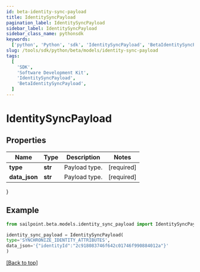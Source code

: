 ```yaml
---
id: beta-identity-sync-payload
title: IdentitySyncPayload
pagination_label: IdentitySyncPayload
sidebar_label: IdentitySyncPayload
sidebar_class_name: pythonsdk
keywords:
  ['python', 'Python', 'sdk', 'IdentitySyncPayload', 'BetaIdentitySyncPayload']
slug: /tools/sdk/python/beta/models/identity-sync-payload
tags:
  [
    'SDK',
    'Software Development Kit',
    'IdentitySyncPayload',
    'BetaIdentitySyncPayload',
  ]
---
```


# IdentitySyncPayload

## Properties

| Name          | Type    | Description   | Notes      |
| ------------- | ------- | ------------- | ---------- |
| **type**      | **str** | Payload type. | [required] |
| **data_json** | **str** | Payload type. | [required] |

}

## Example

```python
from sailpoint.beta.models.identity_sync_payload import IdentitySyncPayload

identity_sync_payload = IdentitySyncPayload(
type='SYNCHRONIZE_IDENTITY_ATTRIBUTES',
data_json='{"identityId":"2c918083746f642c01746f990884012a"}'
)

```

[[Back to top]](#)
